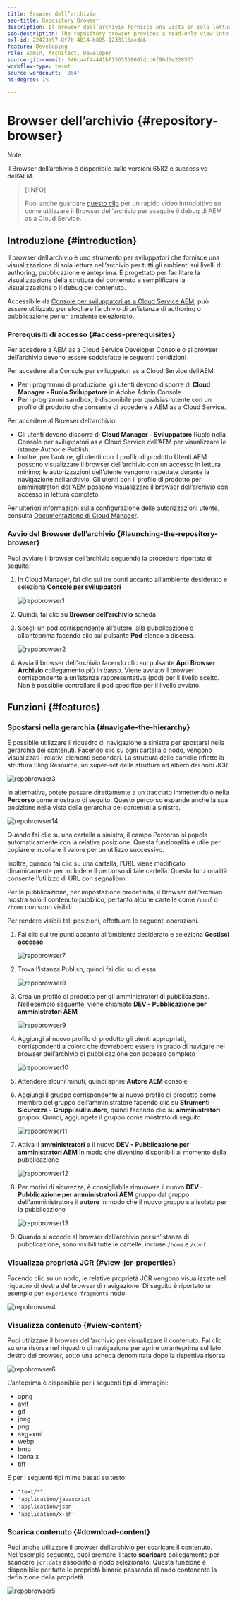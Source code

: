 ```yaml
---
title: Browser dell’archivio
seo-title: Repository Browser
description: Il browser dell’archivio fornisce una vista in sola lettura dell’archivio per tutti gli ambienti sui livelli di authoring, pubblicazione e anteprima.
seo-description: The repository browser provides a read-only view into the repository for all environments on author, publish, and preview tiers.
exl-id: 22473a97-8f7b-4014-b885-1233116aeda6
feature: Developing
role: Admin, Architect, Developer
source-git-commit: 646ca4f4a441bf1565558002dcd6f96d3e228563
workflow-type: tm+mt
source-wordcount: '854'
ht-degree: 1%

---
```


# Browser dell’archivio {#repository-browser}

>[!NOTE]
>
>Il Browser dell’archivio è disponibile sulle versioni 6582 e successive dell’AEM.

>[!INFO]
>
>Puoi anche guardare [questo clip](https://experienceleague.adobe.com/docs/experience-manager-learn/cloud-service/debugging/debugging-aem-as-a-cloud-service/repository-browser.html) per un rapido video introduttivo su come utilizzare il Browser dell’archivio per eseguire il debug di AEM as a Cloud Service.

## Introduzione {#introduction}

Il browser dell’archivio è uno strumento per sviluppatori che fornisce una visualizzazione di sola lettura nell’archivio per tutti gli ambienti sui livelli di authoring, pubblicazione e anteprima. È progettato per facilitare la visualizzazione della struttura del contenuto e semplificare la visualizzazione o il debug del contenuto.

Accessibile da [Console per sviluppatori as a Cloud Service AEM](/help/implementing/developing/introduction/development-guidelines.md#crxde-lite-and-developer-console), può essere utilizzato per sfogliare l’archivio di un’istanza di authoring o pubblicazione per un ambiente selezionato.

### Prerequisiti di accesso {#access-prerequisites}

Per accedere a AEM as a Cloud Service Developer Console o al browser dell’archivio devono essere soddisfatte le seguenti condizioni

Per accedere alla Console per sviluppatori as a Cloud Service dell’AEM:

* Per i programmi di produzione, gli utenti devono disporre di **Cloud Manager - Ruolo Sviluppatore** in Adobe Admin Console
* Per i programmi sandbox, è disponibile per qualsiasi utente con un profilo di prodotto che consente di accedere a AEM as a Cloud Service.

Per accedere al Browser dell’archivio:

* Gli utenti devono disporre di **Cloud Manager - Sviluppatore** Ruolo nella Console per sviluppatori as a Cloud Service dell’AEM per visualizzare le istanze Author e Publish.
* Inoltre, per l’autore, gli utenti con il profilo di prodotto Utenti AEM possono visualizzare il browser dell’archivio con un accesso in lettura minimo; le autorizzazioni dell’utente vengono rispettate durante la navigazione nell’archivio. Gli utenti con il profilo di prodotto per amministratori dell’AEM possono visualizzare il browser dell’archivio con accesso in lettura completo.

Per ulteriori informazioni sulla configurazione delle autorizzazioni utente, consulta [Documentazione di Cloud Manager](https://experienceleague.adobe.com/docs/experience-manager-cloud-manager/content/requirements/users-and-roles.html).

### Avvio del Browser dell’archivio {#launching-the-repository-browser}

Puoi avviare il browser dell’archivio seguendo la procedura riportata di seguito.

1. In Cloud Manager, fai clic sui tre punti accanto all’ambiente desiderato e seleziona **Console per sviluppatori**

   ![repobrowser1](/help/implementing/developing/tools/assets/repobrowser1.png)

1. Quindi, fai clic su **Browser dell’archivio** scheda
1. Scegli un pod corrispondente all’autore, alla pubblicazione o all’anteprima facendo clic sul pulsante **Pod** elenco a discesa.

   ![repobrowser2](/help/implementing/developing/tools/assets/repobrowser2.png)

1. Avvia il browser dell’archivio facendo clic sul pulsante **Apri Browser Archivio** collegamento più in basso. Viene avviato il browser corrispondente a un’istanza rappresentativa (pod) per il livello scelto. Non è possibile controllare il pod specifico per il livello avviato.

## Funzioni {#features}

### Spostarsi nella gerarchia {#navigate-the-hierarchy}

È possibile utilizzare il riquadro di navigazione a sinistra per spostarsi nella gerarchia dei contenuti. Facendo clic su ogni cartella o nodo, vengono visualizzati i relativi elementi secondari. La struttura delle cartelle riflette la struttura Sling Resource, un super-set della struttura ad albero dei nodi JCR.

![repobrowser3](/help/implementing/developing/tools/assets/repobrowser3.png)

In alternativa, potete passare direttamente a un tracciato immettendolo nella **Percorso** come mostrato di seguito. Questo percorso espande anche la sua posizione nella vista della gerarchia dei contenuti a sinistra.

![repobrowser14](/help/implementing/developing/tools/assets/repobrowser14.png)

Quando fai clic su una cartella a sinistra, il campo Percorso si popola automaticamente con la relativa posizione. Questa funzionalità è utile per copiare e incollare il valore per un utilizzo successivo.

Inoltre, quando fai clic su una cartella, l’URL viene modificato dinamicamente per includere il percorso di tale cartella. Questa funzionalità consente l’utilizzo di URL con segnalibro.

Per la pubblicazione, per impostazione predefinita, il Browser dell’archivio mostra solo il contenuto pubblico, pertanto alcune cartelle come `/conf` o `/home` non sono visibili.

Per rendere visibili tali posizioni, effettuare le seguenti operazioni.

1. Fai clic sui tre punti accanto all’ambiente desiderato e seleziona **Gestisci accesso**

   ![repobrowser7](/help/implementing/developing/tools/assets/repobrowser7.png)

1. Trova l’istanza Publish, quindi fai clic su di essa

   ![repobrowser8](/help/implementing/developing/tools/assets/repobrowser8.png)

1. Crea un profilo di prodotto per gli amministratori di pubblicazione. Nell’esempio seguente, viene chiamato **DEV - Pubblicazione per amministratori AEM**

   ![repobrowser9](/help/implementing/developing/tools/assets/repobrowser9.png)

1. Aggiungi al nuovo profilo di prodotto gli utenti appropriati, corrispondenti a coloro che dovrebbero essere in grado di navigare nel browser dell’archivio di pubblicazione con accesso completo

   ![repobrowser10](/help/implementing/developing/tools/assets/repobrowser10.png)

1. Attendere alcuni minuti, quindi aprire **Autore AEM** console
1. Aggiungi il gruppo corrispondente al nuovo profilo di prodotto come membro del gruppo dell’amministratore facendo clic su **Strumenti - Sicurezza - Gruppi sull’autore**, quindi facendo clic su **amministratori** gruppo. Quindi, aggiungete il gruppo come mostrato di seguito

   ![repobrowser11](/help/implementing/developing/tools/assets/repobrowser11.png)

1. Attiva il **amministratori** e il nuovo **DEV - Pubblicazione per amministratori AEM** in modo che diventino disponibili al momento della pubblicazione

   ![repobrowser12](/help/implementing/developing/tools/assets/repobrowser12.png)

1. Per motivi di sicurezza, è consigliabile rimuovere il nuovo **DEV - Pubblicazione per amministratori AEM** gruppo dal gruppo dell&#39;amministratore il **autore** in modo che il nuovo gruppo sia isolato per la pubblicazione

   ![repobrowser13](/help/implementing/developing/tools/assets/repobrowser13.png)

1. Quando si accede al browser dell’archivio per un’istanza di pubblicazione, sono visibili tutte le cartelle, incluse `/home` e `/conf`.

### Visualizza proprietà JCR {#view-jcr-properties}

Facendo clic su un nodo, le relative proprietà JCR vengono visualizzate nel riquadro di destra del browser di navigazione. Di seguito è riportato un esempio per `experience-fragments` nodo.

![repobrowser4](/help/implementing/developing/tools/assets/repobrowser41.png)

### Visualizza contenuto {#view-content}

Puoi utilizzare il browser dell’archivio per visualizzare il contenuto. Fai clic su una risorsa nel riquadro di navigazione per aprire un’anteprima sul lato destro del browser, sotto una scheda denominata dopo la rispettiva risorsa.

![repobrowser6](/help/implementing/developing/tools/assets/repobrowser61.png)

L’anteprima è disponibile per i seguenti tipi di immagini:

* apng
* avif
* gif
* jpeg
* png
* svg+xml
* webp
* bmp
* icona x
* tiff

E per i seguenti tipi mime basati su testo:

* `"text/*"`
* `'application/javascript'`
* `'application/json'`
* `'application/x-sh'`

### Scarica contenuto {#download-content}

Puoi anche utilizzare il browser dell’archivio per scaricare il contenuto. Nell’esempio seguente, puoi premere il tasto **scaricare** collegamento per scaricare `jcr:data` associato al nodo selezionato. Questa funzione è disponibile per tutte le proprietà binarie passando al nodo contenente la definizione della proprietà.

![repobrowser5](/help/implementing/developing/tools/assets/repobrowser52.png)
